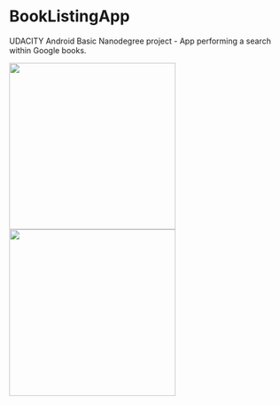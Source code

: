 # BookListingApp
UDACITY Android Basic Nanodegree project - App performing a search within Google books.

<img src="https://user-images.githubusercontent.com/26171783/30826748-f29a6c34-a237-11e7-93b2-9fa18e3284e1.png" width="300" />
<img src="https://user-images.githubusercontent.com/26171783/30826747-f29a6932-a237-11e7-9dac-629000c83971.png" width="300" />

